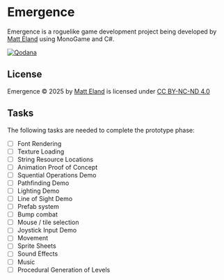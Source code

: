 # Emergence

Emergence is a roguelike game development project being developed by [Matt Eland](https://MattEland.dev) using MonoGame and C#.

[![Qodana](https://github.com/IntegerMan/EmergenceMonoGame/actions/workflows/qodana_code_quality.yml/badge.svg)](https://qodana.cloud/projects/Dbm8Z/)

## License

Emergence © 2025 by [Matt Eland](https://matteland.dev) is licensed under [CC BY-NC-ND 4.0](https://creativecommons.org/licenses/by-nc-nd/4.0/?ref=chooser-v1)

## Tasks

The following tasks are needed to complete the prototype phase:

- [ ] Font Rendering
- [ ] Texture Loading
- [ ] String Resource Locations
- [ ] Animation Proof of Concept
- [ ] Squential Operations Demo
- [ ] Pathfinding Demo
- [ ] Lighting Demo
- [ ] Line of Sight Demo
- [ ] Prefab system
- [ ] Bump combat
- [ ] Mouse / tile selection
- [ ] Joystick Input Demo
- [ ] Movement
- [ ] Sprite Sheets
- [ ] Sound Effects
- [ ] Music
- [ ] Procedural Generation of Levels
